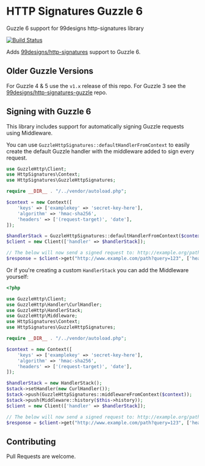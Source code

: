 HTTP Signatures Guzzle 6
========================

Guzzle 6 support for 99designs http-signatures library

[![Build Status](https://travis-ci.org/99designs/http-signatures-guzzlehttp.svg)](https://travis-ci.org/99designs/http-signatures-guzzlehttp)

Adds [99designs/http-signatures][99signatures] support to Guzzle 6.  


Older Guzzle Versions
---------------------
For Guzzle 4 & 5 use the `v1.x` release of this repo.
For Guzzle 3 see the [99designs/http-signatures-guzzle][99signatures-guzzle] repo.


Signing with Guzzle 6
---------------------

This library includes support for automatically signing Guzzle requests using Middleware.

You can use `GuzzleHttpSignatures::defaultHandlerFromContext` to easily create the default Guzzle handler with the 
middleware added to sign every request.

```php
use GuzzleHttp\Client;
use HttpSignatures\Context;
use HttpSignatures\GuzzleHttpSignatures;

require __DIR__ . "/../vendor/autoload.php";

$context = new Context([
    'keys' => ['examplekey' => 'secret-key-here'],
    'algorithm' => 'hmac-sha256',
    'headers' => ['(request-target)', 'date'],
]);

$handlerStack = GuzzleHttpSignatures::defaultHandlerFromContext($context);
$client = new Client(['handler' => $handlerStack]);

// The below will now send a signed request to: http://example.org/path?query=123
$response = $client->get("http://www.example.com/path?query=123", ['headers' => ['date' => 'today']]);
```

Or if you're creating a custom `HandlerStack` you can add the Middleware yourself:

```php
<?php

use GuzzleHttp\Client;
use GuzzleHttp\Handler\CurlHandler;
use GuzzleHttp\HandlerStack;
use GuzzleHttp\Middleware;
use HttpSignatures\Context;
use HttpSignatures\GuzzleHttpSignatures;

require __DIR__ . "/../vendor/autoload.php";

$context = new Context([
    'keys' => ['examplekey' => 'secret-key-here'],
    'algorithm' => 'hmac-sha256',
    'headers' => ['(request-target)', 'date'],
]);

$handlerStack = new HandlerStack();
$stack->setHandler(new CurlHandler());
$stack->push(GuzzleHttpSignatures::middlewareFromContext($context));
$stack->push(Middleware::history($this->history));
$client = new Client(['handler' => $handlerStack]);

// The below will now send a signed request to: http://example.org/path?query=123
$response = $client->get("http://www.example.com/path?query=123", ['headers' => ['date' => 'today']]);
```


## Contributing

Pull Requests are welcome.

[99signatures]: https://github.com/99designs/http-signatures-php
[99signatures-guzzle]: https://github.com/99designs/http-signatures-guzzle

